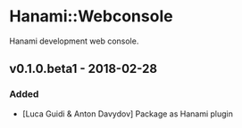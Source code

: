 # Hanami::Webconsole
Hanami development web console.

## v0.1.0.beta1 - 2018-02-28
### Added
- [Luca Guidi & Anton Davydov] Package as Hanami plugin
